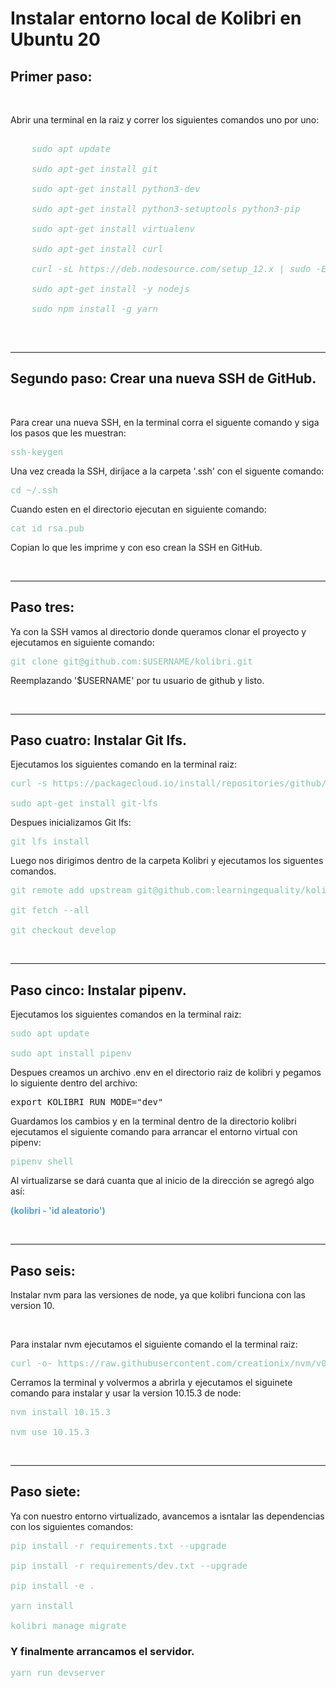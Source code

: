 <h1><b>Instalar entorno local de Kolibri en Ubuntu 20</b></h1>

<h2><b>Primer paso:</b></h2>

<br>

<p>Abrir una terminal en la raiz y correr los siguientes comandos uno por uno:</p>

<pre style="color: rgb(133, 194, 174);">
<i>
    sudo apt update

    sudo apt-get install git

    sudo apt-get install python3-dev

    sudo apt-get install python3-setuptools python3-pip

    sudo apt-get install virtualenv

    sudo apt-get install curl

    curl -sL https://deb.nodesource.com/setup_12.x | sudo -E bash -

    sudo apt-get install -y nodejs

    sudo npm install -g yarn
</i>
</pre>

<br>
<hr>

<h2><b>Segundo paso: Crear una nueva SSH de GitHub.</b></h2>

<br>

<p>Para crear una nueva SSH, en la terminal corra el siguente comando y siga los pasos que les muestran:</p>
<pre style="color: rgb(133, 194, 174);">
ssh-keygen
</pre>

<p>Una vez creada la SSH, diríjace a la carpeta '.ssh' con el siguente comando:</p>
<pre style="color: rgb(133, 194, 174);">
cd ~/.ssh
</pre>

<p>Cuando esten en el directorio ejecutan en siguiente comando:</p>
<pre style="color: rgb(133, 194, 174);">
cat id_rsa.pub
</pre>
<p>Copian lo que les imprime y con eso crean la SSH en GitHub.</p>

<br>
<hr>

<h2><b>Paso tres:</b></h2>

<p>Ya con la SSH vamos al directorio donde queramos clonar el proyecto y ejecutamos en siguiente comando:</p>

<pre style="color: rgb(133, 194, 174);">
git clone git@github.com:$USERNAME/kolibri.git
</pre>

<p>Reemplazando '$USERNAME' por tu usuario de github y listo.</p>

<br>
<hr>

<h2><b>Paso cuatro: Instalar Git lfs.</b></h2>

<p>Ejecutamos los siguientes comando en la terminal raiz:</p>

<pre style="color: rgb(133, 194, 174);">
curl -s https://packagecloud.io/install/repositories/github/git-lfs/script.deb.sh | sudo bash

sudo apt-get install git-lfs
</pre>

<p>Despues inicializamos Git lfs:</p>

<pre style="color: rgb(133, 194, 174);">
git lfs install
</pre>

<p>Luego nos dirigimos dentro de la carpeta Kolibri y ejecutamos los siguentes comandos.</p>

<pre style="color: rgb(133, 194, 174);">
git remote add upstream git@github.com:learningequality/kolibri.git

git fetch --all

git checkout develop
</pre>

<br>
<hr>

<h2><b>Paso cinco: Instalar pipenv.</b></h2>

<p>Ejecutamos los siguientes comandos en la terminal raiz:</p>

<pre style="color: rgb(133, 194, 174);">
sudo apt update

sudo apt install pipenv
</pre>

<p>Despues creamos un archivo .env en el directorio raiz de kolibri y pegamos lo siguiente dentro del archivo:</p>
<pre>
export KOLIBRI_RUN_MODE="dev"
</pre>

<p>Guardamos los cambios y en la terminal dentro de la directorio kolibri ejecutamos el siguiente comando para arrancar el entorno virtual con pipenv:</p>

<pre style="color: rgb(133, 194, 174);">
pipenv shell
</pre>

<p>
Al virtualizarse se dará cuanta que al inicio de la dirección se agregó algo así: 
<br>
<p style="color: rgb(92, 160, 206)"><b>(kolibri - 'id aleatorio')</b></p>
</p>

<br>
<hr>

<h2><b>Paso seis:</b></h2>

<p>Instalar nvm para las versiones de node, ya que kolibri funciona con las version 10.</p>

<br>

<p>Para instalar nvm ejecutamos el siguiente comando el la terminal raiz:</p>

<pre style="color: rgb(133, 194, 174);">
curl -o- https://raw.githubusercontent.com/creationix/nvm/v0.33.11/install.sh | bash
</pre>

<p>Cerramos la terminal y volvermos a abrirla y ejecutamos el siguinete comando para instalar y usar la version 10.15.3 de node:</p>

<pre style="color: rgb(133, 194, 174);">
nvm install 10.15.3

nvm use 10.15.3
</pre>


<br>
<hr>

<h2><b>Paso siete:</b></h2>

<p>Ya con nuestro entorno virtualizado, avancemos a isntalar las dependencias con los siguientes comandos:</p>

<pre style="color: rgb(133, 194, 174);">
pip install -r requirements.txt --upgrade

pip install -r requirements/dev.txt --upgrade

pip install -e .

yarn install

kolibri manage migrate
</pre>

<h3>Y finalmente arrancamos el servidor.</h3>

<pre style="color: rgb(133, 194, 174);">
yarn run devserver
</pre>











